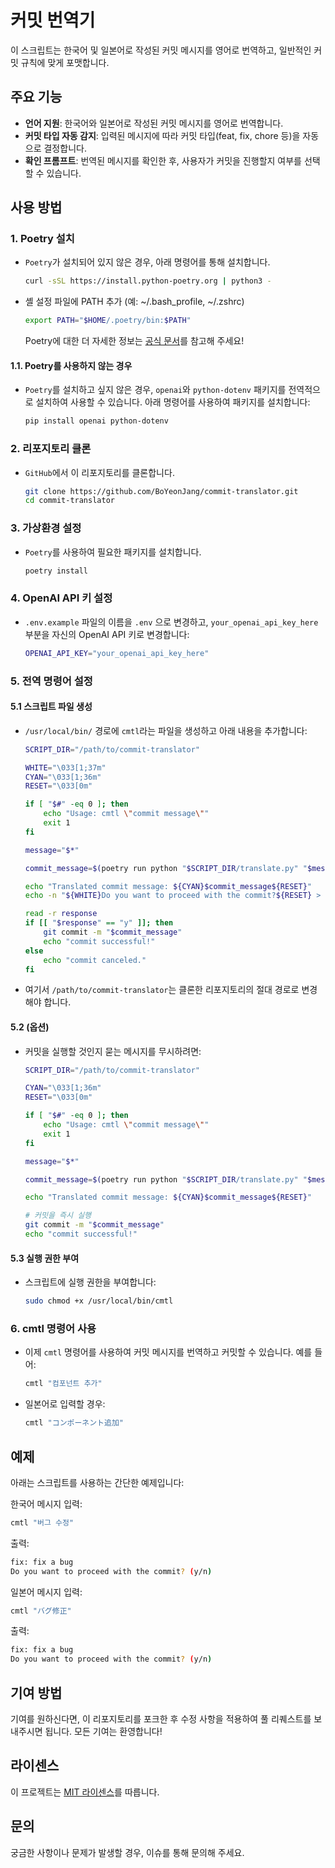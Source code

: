 # 커밋 번역기
이 스크립트는 한국어 및 일본어로 작성된 커밋 메시지를 영어로 번역하고, 일반적인 커밋 규칙에 맞게 포맷합니다.

## 주요 기능
- **언어 지원**: 한국어와 일본어로 작성된 커밋 메시지를 영어로 번역합니다.
- **커밋 타입 자동 감지**: 입력된 메시지에 따라 커밋 타입(feat, fix, chore 등)을 자동으로 결정합니다.
- **확인 프롬프트**: 번역된 메시지를 확인한 후, 사용자가 커밋을 진행할지 여부를 선택할 수 있습니다.

## 사용 방법
### 1. Poetry 설치

- `Poetry`가 설치되어 있지 않은 경우, 아래 명령어를 통해 설치합니다.
   
    ```bash
    curl -sSL https://install.python-poetry.org | python3 -
    ```

- 셸 설정 파일에 PATH 추가 (예: ~/.bash_profile, ~/.zshrc)

    ```bash
    export PATH="$HOME/.poetry/bin:$PATH"
    ```

    Poetry에 대한 더 자세한 정보는 [공식 문서](https://python-poetry.org/docs/)를 참고해 주세요!

#### 1.1. Poetry를 사용하지 않는 경우

- `Poetry`를 설치하고 싶지 않은 경우, `openai`와 `python-dotenv` 패키지를 전역적으로 설치하여 사용할 수 있습니다. 아래 명령어를 사용하여 패키지를 설치합니다:

    ```bash
    pip install openai python-dotenv
    ```

### 2. 리포지토리 클론
    
- `GitHub`에서 이 리포지토리를 클론합니다.
   
    ```bash
    git clone https://github.com/BoYeonJang/commit-translator.git
    cd commit-translator
    ```

### 3. 가상환경 설정

- `Poetry`를 사용하여 필요한 패키지를 설치합니다.

    ```bash
    poetry install
    ```

### 4. OpenAI API 키 설정
    
- `.env.example` 파일의 이름을 `.env` 으로 변경하고, `your_openai_api_key_here` 부분을 자신의 OpenAI API 키로 변경합니다:

    ```bash
    OPENAI_API_KEY="your_openai_api_key_here"
    ```

### 5. 전역 명령어 설정
#### 5.1 스크립트 파일 생성

- `/usr/local/bin/` 경로에 `cmtl`라는 파일을 생성하고 아래 내용을 추가합니다:

    ```bash
    SCRIPT_DIR="/path/to/commit-translator"

    WHITE="\033[1;37m"
    CYAN="\033[1;36m"
    RESET="\033[0m"

    if [ "$#" -eq 0 ]; then
        echo "Usage: cmtl \"commit message\""
        exit 1
    fi

    message="$*"

    commit_message=$(poetry run python "$SCRIPT_DIR/translate.py" "$message")

    echo "Translated commit message: ${CYAN}$commit_message${RESET}"
    echo -n "${WHITE}Do you want to proceed with the commit?${RESET} > ${CYAN}(y/n)${RESET} "

    read -r response
    if [[ "$response" == "y" ]]; then
        git commit -m "$commit_message"
        echo "commit successful!"
    else
        echo "commit canceled."
    fi
    ```

- 여기서 `/path/to/commit-translator`는 클론한 리포지토리의 절대 경로로 변경해야 합니다.

#### 5.2 (옵션)

- 커밋을 실행할 것인지 묻는 메시지를 무시하려면:

    ```bash
    SCRIPT_DIR="/path/to/commit-translator"

    CYAN="\033[1;36m"
    RESET="\033[0m"

    if [ "$#" -eq 0 ]; then
        echo "Usage: cmtl \"commit message\""
        exit 1
    fi

    message="$*"

    commit_message=$(poetry run python "$SCRIPT_DIR/translate.py" "$message")

    echo "Translated commit message: ${CYAN}$commit_message${RESET}"

    # 커밋을 즉시 실행
    git commit -m "$commit_message"
    echo "commit successful!"
    ```

#### 5.3 실행 권한 부여

- 스크립트에 실행 권한을 부여합니다:

    ```bash
    sudo chmod +x /usr/local/bin/cmtl
    ```

<!-- ### 5. zsh 설정

- 셸 설정 파일을 열어 `cmtl` 함수를 추가합니다:

    ```bash
    function cmtl() {
        if [ "$#" -eq 0 ]; then
            echo "Usage: cmtl \"commit message\""
            return 1
        fi
        
        message="$*"
        
        commit_message=$(poetry run python /path/to/your/translate.py "$message")
        
        git commit -m "$commit_message"
    }
    ```

- `/path/to/your/translate.py` 부분은 클론한 리포지토리의 절대 경로로 변경하세요.

#### 5.1 (옵션)

- 커밋이 수행되기 전에 취소를 하고 싶다면:

    ```bash
    function cmtl() {
        if [ "$#" -eq 0 ]; then
            echo "Usage: cmtl \"commit message\""
            return 1
        fi
        
        message="$*"

        commit_message=$(poetry run python /path/to/your/translate.py "$message")
        
        echo "Translated commit message: $commit_message"
        echo "Do you want to proceed with the commit? (y/n)"
        
        read -r response
        if [[ "$response" == "y" ]]; then
            git commit -m "$commit_message"
            echo "commit successful!"
        else
            echo "commit canceled."
        fi
    }
    ```
    
- 변경사항 저장:
    ```bash
    source ~/.zshrc
    ``` -->

### 6. cmtl 명령어 사용

- 이제 `cmtl` 명령어를 사용하여 커밋 메시지를 번역하고 커밋할 수 있습니다. 예를 들어:

    ```bash
    cmtl "컴포넌트 추가"
    ```

- 일본어로 입력할 경우:

    ```bash
    cmtl "コンポーネント追加"
    ```

## 예제
아래는 스크립트를 사용하는 간단한 예제입니다:

한국어 메시지 입력:
```bash
cmtl "버그 수정"
```

출력:
```bash
fix: fix a bug
Do you want to proceed with the commit? (y/n)
```

일본어 메시지 입력:
```bash
cmtl "バグ修正"
```

출력:
```bash
fix: fix a bug
Do you want to proceed with the commit? (y/n)
```

## 기여 방법
기여를 원하신다면, 이 리포지토리를 포크한 후 수정 사항을 적용하여 풀 리퀘스트를 보내주시면 됩니다. 모든 기여는 환영합니다!

## 라이센스
이 프로젝트는 [MIT 라이센스](https://mit-license.org/)를 따릅니다.

## 문의
궁금한 사항이나 문제가 발생할 경우, 이슈를 통해 문의해 주세요.